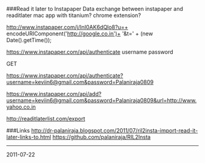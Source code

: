 ###Read it later to Instapaper
Data exchange between instapaper and readitlater
mac app with titanium?
chrome extension?


http://www.instapaper.com/j/InI0AK6dQlo8?u=+ encodeURIComponent('http://google.co.in')+ '&t=' + (new Date().getTime());



https://www.instapaper.com/api/authenticate
username
password


GET

https://www.instapaper.com/api/authenticate?username=keviin6@gmail.com&password=Palaniraja0809



 https://www.instapaper.com/api/add?username=keviin6@gmail.com&password=Palaniraja0809&url=http://www.yahoo.co.in
 
 
 http://readitlaterlist.com/export
 
 ###Links
 http://dr-palaniraja.blogspot.com/2011/07/ril2insta-import-read-it-later-links-to.html
 https://github.com/palaniraja/RIL2Insta
 
---
2011-07-22
